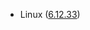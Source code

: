 - Linux ([6.12.33](https://git.kernel.org/pub/scm/linux/kernel/git/stable/linux.git/tag/?h=v6.12.33))
